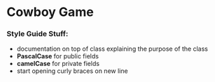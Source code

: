 # Cowboy Game

<h3>Style Guide Stuff:</h3>
<ul>
  <li>documentation on top of class explaining the purpose of the class</li>
  <li><b>PascalCase</b> for public fields</li>
  <li><b>camelCase</b> for private fields</li>
  <li>start opening curly braces on new line</li>
  
</ul>
